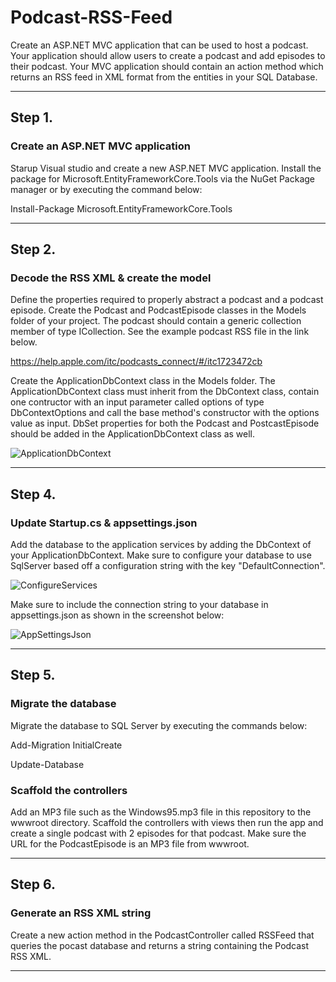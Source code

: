 # Podcast-RSS-Feed

Create an ASP.NET MVC application that can be used to host a podcast.  Your application should allow users to create a podcast and add episodes to their podcast.  Your MVC application should contain an action method which returns an RSS feed in XML format from the entities in your SQL Database.

-----

## Step 1.

### Create an ASP.NET MVC application

Starup Visual studio and create a new ASP.NET MVC application.  Install the package for Microsoft.EntityFrameworkCore.Tools via the NuGet Package manager or by executing the command below:

  Install-Package Microsoft.EntityFrameworkCore.Tools

-----

## Step 2.

### Decode the RSS XML & create the model

Define the properties required to properly abstract a podcast and a podcast episode.  Create the Podcast and PodcastEpisode classes in the Models folder of your project.  The podcast should contain a generic collection member of type ICollection<PodcastEpisode>.  See the example podcast RSS file in the link below.

https://help.apple.com/itc/podcasts_connect/#/itc1723472cb

Create the ApplicationDbContext class in the Models folder.  The ApplicationDbContext class must inherit from the DbContext class, contain one contructor with an input parameter called options of type DbContextOptions<ApplicationDbContext> and call the base method's constructor with the options value as input.  DbSet properties for both the Podcast and PostcastEpisode should be added in the ApplicationDbContext class as well.

![ApplicationDbContext][ApplicationDbContext]

-----

## Step 4.

### Update Startup.cs & appsettings.json

Add the database to the application services by adding the DbContext of your ApplicationDbContext.  Make sure to configure your database to use SqlServer based off a configuration string with the key "DefaultConnection".

![ConfigureServices][ConfigureServices]

Make sure to include the connection string to your database in appsettings.json as shown in the screenshot below:

![AppSettingsJson][AppSettingsJson]

-----

## Step 5.

### Migrate the database

Migrate the database to SQL Server by executing the commands below:

  Add-Migration InitialCreate
  
  Update-Database
  

### Scaffold the controllers

Add an MP3 file such as the Windows95.mp3 file in this repository to the wwwroot directory.  Scaffold the controllers with views then run the app and create a single podcast with 2 episodes for that podcast.  Make sure the URL for the PodcastEpisode is an MP3 file from wwwroot.
  
-----

## Step 6.

### Generate an RSS XML string

Create a new action method in the PodcastController called RSSFeed that queries the pocast database and returns a string containing the Podcast RSS XML. 

-----

[ApplicationDbContext]: https://raw.githubusercontent.com/MicroJEdi/AzureFunctionPodcastRSS/master/DbContext.png
[AppSettingsJson]: https://raw.githubusercontent.com/MicroJEdi/AzureFunctionPodcastRSS/master/AppSettingsJson.png
[ConfigureServices]: https://raw.githubusercontent.com/MicroJEdi/AzureFunctionPodcastRSS/master/ConfigureServices.png

